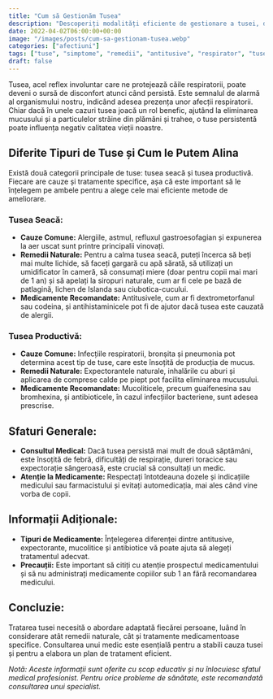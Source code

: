 ```yaml
---
title: "Cum să Gestionăm Tusea"
description: "Descoperiți modalități eficiente de gestionare a tusei, de la remedii naturale la tratamente medicamentoase. Aflați cum să diferențiați tipurile de tuse și să alegeți cel mai bun tratament pentru voi sau familia voastră. Informații utile pentru o viață sănătoasă."
date: 2022-04-02T06:00:00+00:00
image: "/images/posts/cum-sa-gestionam-tusea.webp"
categories: ["afectiuni"]
tags: ["tuse", "simptome", "remedii", "antitusive", "respirator", "tuse seaca", "tuse productiva"]
draft: false
---
```


Tusea, acel reflex involuntar care ne protejează căile respiratorii, poate deveni o sursă de disconfort atunci când persistă. Este semnalul de alarmă al organismului nostru, indicând adesea prezența unor afecții respiratorii. Chiar dacă în unele cazuri tusea joacă un rol benefic, ajutând la eliminarea mucusului și a particulelor străine din plămâni și trahee, o tuse persistentă poate influența negativ calitatea vieții noastre.

## Diferite Tipuri de Tuse și Cum le Putem Alina

Există două categorii principale de tuse: tusea seacă și tusea productivă. Fiecare are cauze și tratamente specifice, așa că este important să le înțelegem pe ambele pentru a alege cele mai eficiente metode de ameliorare.

### Tusea Seacă:

- **Cauze Comune:** Alergiile, astmul, refluxul gastroesofagian și expunerea la aer uscat sunt printre principalii vinovați.
- **Remedii Naturale:** Pentru a calma tusea seacă, puteți încerca să beți mai multe lichide, să faceți gargară cu apă sărată, să utilizați un umidificator în cameră, să consumați miere (doar pentru copii mai mari de 1 an) și să apelați la siropuri naturale, cum ar fi cele pe bază de patlagină, lichen de Islanda sau ciubotica-cucului.
- **Medicamente Recomandate:** Antitusivele, cum ar fi dextrometorfanul sau codeina, și antihistaminicele pot fi de ajutor dacă tusea este cauzată de alergii.

### Tusea Productivă:

- **Cauze Comune:** Infecțiile respiratorii, bronșita și pneumonia pot determina acest tip de tuse, care este însoțită de producția de mucus.
- **Remedii Naturale:** Expectorantele naturale, inhalările cu aburi și aplicarea de comprese calde pe piept pot facilita eliminarea mucusului.
- **Medicamente Recomandate:** Mucoliticele, precum guaifenesina sau bromhexina, și antibioticele, în cazul infecțiilor bacteriene, sunt adesea prescrise.

## Sfaturi Generale:

- **Consultul Medical:** Dacă tusea persistă mai mult de două săptămâni, este însoțită de febră, dificultăți de respirație, dureri toracice sau expectorație sângeroasă, este crucial să consultați un medic.
- **Atenție la Medicamente:** Respectați întotdeauna dozele și indicațiile medicului sau farmacistului și evitați automedicația, mai ales când vine vorba de copii.

## Informații Adiționale:

- **Tipuri de Medicamente:** Înțelegerea diferenței dintre antitusive, expectorante, mucolitice și antibiotice vă poate ajuta să alegeți tratamentul adecvat.
- **Precauții:** Este important să citiți cu atenție prospectul medicamentului și să nu administrați medicamente copiilor sub 1 an fără recomandarea medicului.

## Concluzie:

Tratarea tusei necesită o abordare adaptată fiecărei persoane, luând în considerare atât remedii naturale, cât și tratamente medicamentoase specifice. Consultarea unui medic este esențială pentru a stabili cauza tusei și pentru a elabora un plan de tratament eficient.

_Notă: Aceste informații sunt oferite cu scop educativ și nu înlocuiesc sfatul medical profesionist. Pentru orice probleme de sănătate, este recomandată consultarea unui specialist._
